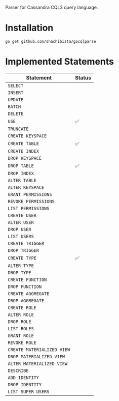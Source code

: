 Parser for Cassandra CQL3 query language.

# Installation

```
go get github.com/shachibista/gocqlparse
```

# Implemented Statements

| Statement                       | Status             |
|---------------------------------|--------------------|
| `SELECT`                        |                    |
| `INSERT`                        |                    |
| `UPDATE`                        |                    |
| `BATCH`                         |                    |
| `DELETE`                        |                    |
| `USE`                           | :white_check_mark: |
| `TRUNCATE`                      |                    |
| `CREATE KEYSPACE`               |                    |
| `CREATE TABLE`                  | :white_check_mark: |
| `CREATE INDEX`                  |                    |
| `DROP KEYSPACE`                 |                    |
| `DROP TABLE`                    | :white_check_mark: |
| `DROP INDEX`                    |                    |
| `ALTER TABLE`                   |                    |
| `ALTER KEYSPACE`                |                    |
| `GRANT PERMISSIONS`             |                    |
| `REVOKE PERMISSIONS`            |                    |
| `LIST PERMISSIONS`              |                    |
| `CREATE USER`                   |                    |
| `ALTER USER`                    |                    |
| `DROP USER`                     |                    |
| `LIST USERS`                    |                    |
| `CREATE TRIGGER`                |                    |
| `DROP TRIGGER`                  |                    |
| `CREATE TYPE`                   | :white_check_mark: |
| `ALTER TYPE`                    |                    |
| `DROP TYPE`                     |                    |
| `CREATE FUNCTION`               |                    |
| `DROP FUNCTION`                 |                    |
| `CREATE AGGREGATE`              |                    |
| `DROP AGGREGATE`                |                    |
| `CREATE ROLE`                   |                    |
| `ALTER ROLE`                    |                    |
| `DROP ROLE`                     |                    |
| `LIST ROLES`                    |                    |
| `GRANT ROLE`                    |                    |
| `REVOKE ROLE`                   |                    |
| `CREATE MATERIALIZED VIEW`      |                    |
| `DROP MATERIALIZED VIEW`        |                    |
| `ALTER MATERIALIZED VIEW`       |                    |
| `DESCRIBE`                      |                    |
| `ADD IDENTITY`                  |                    |
| `DROP IDENTITY`                 |                    |
| `LIST SUPER USERS`              |                    |

